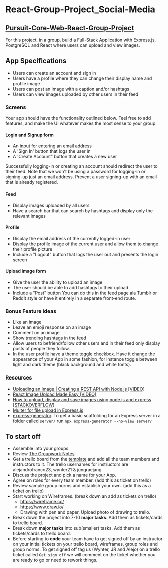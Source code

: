 # React-Group-Project_Social-Media


## [Pursuit-Core-Web-React-Group-Project](https://github.com/joinpursuit/Pursuit-Core-Web-React-Group-Project)

For this project, in a group, build a Full-Stack Application with Express.js, PostgreSQL and React where users can upload and view images. 

## App Specifications

- Users can create an account and sign in
- Users have a profile where they can change their display name and profile image
- Users can post an image with a caption and/or hashtags
- Users can view images uploaded by other users in their feed

### Screens

Your app should have the functionality outlined below.  Feel free to add features, and make the UI whatever makes the most sense to your group.

#### Login and Signup form

- An input for entering an email address
- A 'Sign In' button that logs the user in
- A 'Create Account" button that creates a new user

Successfully logging-in or creating an account should redirect the user to their feed. Note that we won't be using a password for logging-in or signing-up just an email address. Prevent a user signing-up with an email that is already registered. 

#### Feed

- Display images uploaded by all users
- Have a search bar that can search by hashtags and display only the relevant images

#### Profile

- Display the email address of the currently logged-in user
- Display the profile image of the current user and allow them to change their profile picture
- Include a "Logout" button that logs the user out and presents the login screen

#### Upload image form

- Give the user the ability to upload an image
- The user should be able to add hashtags to their upload
- Include a "Post" button
You can do this in the feed page ala Tumblr or Reddit style or have it entirely in a separate front-end route.

### Bonus Feature ideas

- Like an image
- Leave an emoji response on an image
- Comment on an image
- Show trending hashtags in the feed
- Allow users to befriend/follow other users and in their feed only display posts of people they follow.
- In the user profile have a theme toggle checkbox. Have it change the appearance of your App in some fashion, for instance toggle between light and dark theme (black background and white fonts).

### Resources
- [Uploading an Image | Creating a REST API with Node.js [VIDEO]](https://www.youtube.com/watch?v=srPXMt1Q0nY)
- [React Image Upload Made Easy [VIDEO]](https://www.youtube.com/watch?v=XeiOnkEI7XI)
- [How to upload, display and save images using node.js and express [STACKOVERFLOW]](https://stackoverflow.com/questions/15772394/how-to-upload-display-and-save-images-using-node-js-and-express) 
- [Multer for file upload in Express.js](https://github.com/expressjs/multer)
- [express-generator](https://expressjs.com/en/starter/generator.html). To get a basic scaffolding for an Express server in a folder called `server/` run `npx express-generator --no-view server/`

## To start off
* Assemble into your groups.
* Review [The Groupwork Notes](./groupwork.md)
* Get a trello board from the [template](https://trello.com/b/dYKNBTdL) and add all the team members and instructors to it. The trello usernames for instructors are alejandrofranco23, wynter21 & jungraejang.
* Discuss the project and pick a name for your App.
* Agree on roles for every team member. (add this as ticket on trello)
* Review sample group norms and establish your own. (add this as a ticket on trello)
* Start working on Wireframes. (break down an add as tickets on trello)
  * https://wireframe.cc/
  * https://www.draw.io/
  * Drawing with pen and paper. Upload photo of drawing to trello.
* Break down the project into 7-10 **major tasks**. Add them as tickets/cards to trello board.
* Break down **major tasks** into sub(smaller) tasks. Add them as tickets/cards to trello board.
* Before starting to **code** your team have to get signed off by an instructor on your initial tickets on your trello board, wireframes, group roles and group norms. To get signed off tag us (Wynter, JR and Alejo) on a trello ticket called `Get sign off` we will comment on the ticket whether you are ready to go or need to rework things.